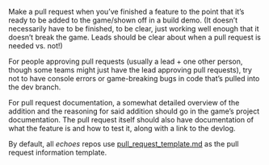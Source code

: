 Make a pull request when you’ve finished a feature to the point that it’s ready to be added to the game/shown off in a build demo. (It doesn’t necessarily have to be finished, to be clear, just working well enough that it doesn’t break the game. Leads should be clear about when a pull request is needed vs. not!)

For people approving pull requests (usually a lead + one other person, though some teams might just have the lead approving pull requests), try not to have console errors or game-breaking bugs in code that’s pulled into the dev branch.

For pull request documentation, a somewhat detailed overview of the addition and the reasoning for said addition should go in the game’s project documentation. The pull request itself should also have documentation of what the feature is and how to test it, along with a link to the devlog.

By default, all *echoes* repos use [pull_request_template.md](pull_request_template.md) as the pull request information template.
